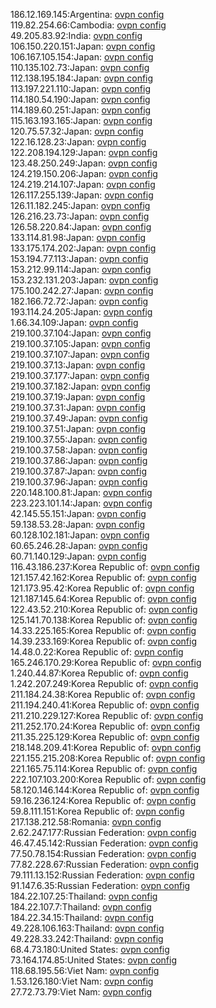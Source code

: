 186.12.169.145:Argentina: [ovpn config](vpn/186_12_169_145.ovpn)  
119.82.254.66:Cambodia: [ovpn config](vpn/119_82_254_66.ovpn)  
49.205.83.92:India: [ovpn config](vpn/49_205_83_92.ovpn)  
106.150.220.151:Japan: [ovpn config](vpn/106_150_220_151.ovpn)  
106.167.105.154:Japan: [ovpn config](vpn/106_167_105_154.ovpn)  
110.135.102.73:Japan: [ovpn config](vpn/110_135_102_73.ovpn)  
112.138.195.184:Japan: [ovpn config](vpn/112_138_195_184.ovpn)  
113.197.221.110:Japan: [ovpn config](vpn/113_197_221_110.ovpn)  
114.180.54.190:Japan: [ovpn config](vpn/114_180_54_190.ovpn)  
114.189.60.251:Japan: [ovpn config](vpn/114_189_60_251.ovpn)  
115.163.193.165:Japan: [ovpn config](vpn/115_163_193_165.ovpn)  
120.75.57.32:Japan: [ovpn config](vpn/120_75_57_32.ovpn)  
122.16.128.23:Japan: [ovpn config](vpn/122_16_128_23.ovpn)  
122.208.194.129:Japan: [ovpn config](vpn/122_208_194_129.ovpn)  
123.48.250.249:Japan: [ovpn config](vpn/123_48_250_249.ovpn)  
124.219.150.206:Japan: [ovpn config](vpn/124_219_150_206.ovpn)  
124.219.214.107:Japan: [ovpn config](vpn/124_219_214_107.ovpn)  
126.117.255.139:Japan: [ovpn config](vpn/126_117_255_139.ovpn)  
126.11.182.245:Japan: [ovpn config](vpn/126_11_182_245.ovpn)  
126.216.23.73:Japan: [ovpn config](vpn/126_216_23_73.ovpn)  
126.58.220.84:Japan: [ovpn config](vpn/126_58_220_84.ovpn)  
133.114.81.98:Japan: [ovpn config](vpn/133_114_81_98.ovpn)  
133.175.174.202:Japan: [ovpn config](vpn/133_175_174_202.ovpn)  
153.194.77.113:Japan: [ovpn config](vpn/153_194_77_113.ovpn)  
153.212.99.114:Japan: [ovpn config](vpn/153_212_99_114.ovpn)  
153.232.131.203:Japan: [ovpn config](vpn/153_232_131_203.ovpn)  
175.100.242.27:Japan: [ovpn config](vpn/175_100_242_27.ovpn)  
182.166.72.72:Japan: [ovpn config](vpn/182_166_72_72.ovpn)  
193.114.24.205:Japan: [ovpn config](vpn/193_114_24_205.ovpn)  
1.66.34.109:Japan: [ovpn config](vpn/1_66_34_109.ovpn)  
219.100.37.104:Japan: [ovpn config](vpn/219_100_37_104.ovpn)  
219.100.37.105:Japan: [ovpn config](vpn/219_100_37_105.ovpn)  
219.100.37.107:Japan: [ovpn config](vpn/219_100_37_107.ovpn)  
219.100.37.13:Japan: [ovpn config](vpn/219_100_37_13.ovpn)  
219.100.37.177:Japan: [ovpn config](vpn/219_100_37_177.ovpn)  
219.100.37.182:Japan: [ovpn config](vpn/219_100_37_182.ovpn)  
219.100.37.19:Japan: [ovpn config](vpn/219_100_37_19.ovpn)  
219.100.37.31:Japan: [ovpn config](vpn/219_100_37_31.ovpn)  
219.100.37.49:Japan: [ovpn config](vpn/219_100_37_49.ovpn)  
219.100.37.51:Japan: [ovpn config](vpn/219_100_37_51.ovpn)  
219.100.37.55:Japan: [ovpn config](vpn/219_100_37_55.ovpn)  
219.100.37.58:Japan: [ovpn config](vpn/219_100_37_58.ovpn)  
219.100.37.86:Japan: [ovpn config](vpn/219_100_37_86.ovpn)  
219.100.37.87:Japan: [ovpn config](vpn/219_100_37_87.ovpn)  
219.100.37.96:Japan: [ovpn config](vpn/219_100_37_96.ovpn)  
220.148.100.81:Japan: [ovpn config](vpn/220_148_100_81.ovpn)  
223.223.101.14:Japan: [ovpn config](vpn/223_223_101_14.ovpn)  
42.145.55.151:Japan: [ovpn config](vpn/42_145_55_151.ovpn)  
59.138.53.28:Japan: [ovpn config](vpn/59_138_53_28.ovpn)  
60.128.102.181:Japan: [ovpn config](vpn/60_128_102_181.ovpn)  
60.65.246.28:Japan: [ovpn config](vpn/60_65_246_28.ovpn)  
60.71.140.129:Japan: [ovpn config](vpn/60_71_140_129.ovpn)  
116.43.186.237:Korea Republic of: [ovpn config](vpn/116_43_186_237.ovpn)  
121.157.42.162:Korea Republic of: [ovpn config](vpn/121_157_42_162.ovpn)  
121.173.95.42:Korea Republic of: [ovpn config](vpn/121_173_95_42.ovpn)  
121.187.145.64:Korea Republic of: [ovpn config](vpn/121_187_145_64.ovpn)  
122.43.52.210:Korea Republic of: [ovpn config](vpn/122_43_52_210.ovpn)  
125.141.70.138:Korea Republic of: [ovpn config](vpn/125_141_70_138.ovpn)  
14.33.225.165:Korea Republic of: [ovpn config](vpn/14_33_225_165.ovpn)  
14.39.233.169:Korea Republic of: [ovpn config](vpn/14_39_233_169.ovpn)  
14.48.0.22:Korea Republic of: [ovpn config](vpn/14_48_0_22.ovpn)  
165.246.170.29:Korea Republic of: [ovpn config](vpn/165_246_170_29.ovpn)  
1.240.44.87:Korea Republic of: [ovpn config](vpn/1_240_44_87.ovpn)  
1.242.207.249:Korea Republic of: [ovpn config](vpn/1_242_207_249.ovpn)  
211.184.24.38:Korea Republic of: [ovpn config](vpn/211_184_24_38.ovpn)  
211.194.240.41:Korea Republic of: [ovpn config](vpn/211_194_240_41.ovpn)  
211.210.229.127:Korea Republic of: [ovpn config](vpn/211_210_229_127.ovpn)  
211.252.170.24:Korea Republic of: [ovpn config](vpn/211_252_170_24.ovpn)  
211.35.225.129:Korea Republic of: [ovpn config](vpn/211_35_225_129.ovpn)  
218.148.209.41:Korea Republic of: [ovpn config](vpn/218_148_209_41.ovpn)  
221.155.215.208:Korea Republic of: [ovpn config](vpn/221_155_215_208.ovpn)  
221.165.75.114:Korea Republic of: [ovpn config](vpn/221_165_75_114.ovpn)  
222.107.103.200:Korea Republic of: [ovpn config](vpn/222_107_103_200.ovpn)  
58.120.146.144:Korea Republic of: [ovpn config](vpn/58_120_146_144.ovpn)  
59.16.236.124:Korea Republic of: [ovpn config](vpn/59_16_236_124.ovpn)  
59.8.111.151:Korea Republic of: [ovpn config](vpn/59_8_111_151.ovpn)  
217.138.212.58:Romania: [ovpn config](vpn/217_138_212_58.ovpn)  
2.62.247.177:Russian Federation: [ovpn config](vpn/2_62_247_177.ovpn)  
46.47.45.142:Russian Federation: [ovpn config](vpn/46_47_45_142.ovpn)  
77.50.78.154:Russian Federation: [ovpn config](vpn/77_50_78_154.ovpn)  
77.82.228.67:Russian Federation: [ovpn config](vpn/77_82_228_67.ovpn)  
79.111.13.152:Russian Federation: [ovpn config](vpn/79_111_13_152.ovpn)  
91.147.6.35:Russian Federation: [ovpn config](vpn/91_147_6_35.ovpn)  
184.22.107.25:Thailand: [ovpn config](vpn/184_22_107_25.ovpn)  
184.22.107.7:Thailand: [ovpn config](vpn/184_22_107_7.ovpn)  
184.22.34.15:Thailand: [ovpn config](vpn/184_22_34_15.ovpn)  
49.228.106.163:Thailand: [ovpn config](vpn/49_228_106_163.ovpn)  
49.228.33.242:Thailand: [ovpn config](vpn/49_228_33_242.ovpn)  
68.4.73.180:United States: [ovpn config](vpn/68_4_73_180.ovpn)  
73.164.174.85:United States: [ovpn config](vpn/73_164_174_85.ovpn)  
118.68.195.56:Viet Nam: [ovpn config](vpn/118_68_195_56.ovpn)  
1.53.126.180:Viet Nam: [ovpn config](vpn/1_53_126_180.ovpn)  
27.72.73.79:Viet Nam: [ovpn config](vpn/27_72_73_79.ovpn)  
